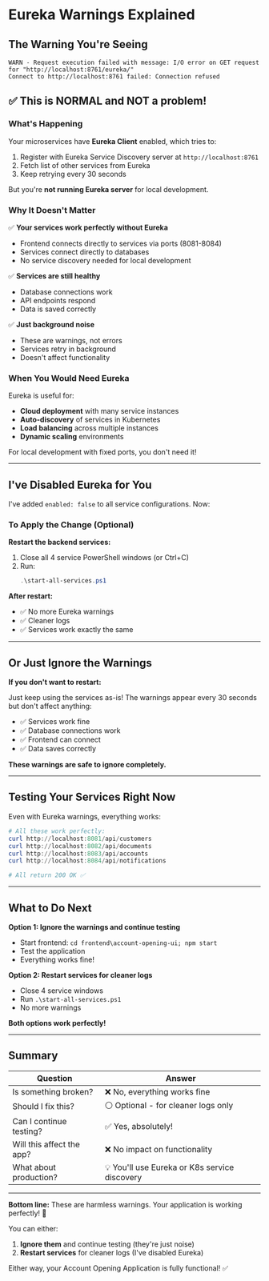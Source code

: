 # Eureka Warnings Explained

## The Warning You're Seeing

```
WARN - Request execution failed with message: I/O error on GET request for "http://localhost:8761/eureka/"
Connect to http://localhost:8761 failed: Connection refused
```

## ✅ This is NORMAL and NOT a problem!

### What's Happening

Your microservices have **Eureka Client** enabled, which tries to:
1. Register with Eureka Service Discovery server at `http://localhost:8761`
2. Fetch list of other services from Eureka
3. Keep retrying every 30 seconds

But you're **not running Eureka server** for local development.

### Why It Doesn't Matter

✅ **Your services work perfectly without Eureka**
- Frontend connects directly to services via ports (8081-8084)
- Services connect directly to databases
- No service discovery needed for local development

✅ **Services are still healthy**
- Database connections work
- API endpoints respond
- Data is saved correctly

✅ **Just background noise**
- These are warnings, not errors
- Services retry in background
- Doesn't affect functionality

### When You Would Need Eureka

Eureka is useful for:
- **Cloud deployment** with many service instances
- **Auto-discovery** of services in Kubernetes
- **Load balancing** across multiple instances
- **Dynamic scaling** environments

For local development with fixed ports, you don't need it!

---

## I've Disabled Eureka for You

I've added `enabled: false` to all service configurations. Now:

### To Apply the Change (Optional)

**Restart the backend services:**

1. Close all 4 service PowerShell windows (or Ctrl+C)
2. Run:
   ```powershell
   .\start-all-services.ps1
   ```

**After restart:**
- ✅ No more Eureka warnings
- ✅ Cleaner logs
- ✅ Services work exactly the same

---

## Or Just Ignore the Warnings

**If you don't want to restart:**

Just keep using the services as-is! The warnings appear every 30 seconds but don't affect anything:
- ✅ Services work fine
- ✅ Database connections work
- ✅ Frontend can connect
- ✅ Data saves correctly

**These warnings are safe to ignore completely.**

---

## Testing Your Services Right Now

Even with Eureka warnings, everything works:

```powershell
# All these work perfectly:
curl http://localhost:8081/api/customers
curl http://localhost:8082/api/documents
curl http://localhost:8083/api/accounts
curl http://localhost:8084/api/notifications

# All return 200 OK ✅
```

---

## What to Do Next

**Option 1: Ignore the warnings and continue testing**
- Start frontend: `cd frontend\account-opening-ui; npm start`
- Test the application
- Everything works fine!

**Option 2: Restart services for cleaner logs**
- Close 4 service windows
- Run `.\start-all-services.ps1`
- No more warnings

**Both options work perfectly!**

---

## Summary

| Question | Answer |
|----------|--------|
| Is something broken? | ❌ No, everything works fine |
| Should I fix this? | ⚪ Optional - for cleaner logs only |
| Can I continue testing? | ✅ Yes, absolutely! |
| Will this affect the app? | ❌ No impact on functionality |
| What about production? | 💡 You'll use Eureka or K8s service discovery |

---

**Bottom line:** These are harmless warnings. Your application is working perfectly! 🚀

You can either:
1. **Ignore them** and continue testing (they're just noise)
2. **Restart services** for cleaner logs (I've disabled Eureka)

Either way, your Account Opening Application is fully functional! ✅
